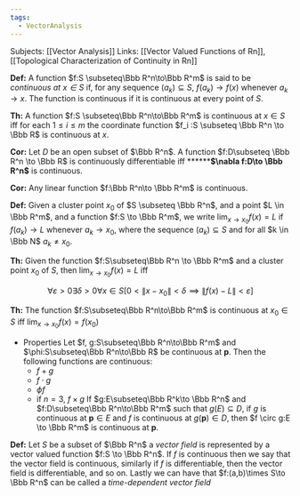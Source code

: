```yaml
---
tags:
  - VectorAnalysis
---
```

Subjects: [[Vector Analysis]] 
Links: [[Vector Valued Functions of Rn]], [[Topological Characterization of Continuity in Rn]]

**********Def:********** A function $f:S \subseteq\Bbb R^n\to\Bbb R^m$ is said to be _continuous at $x \in S$_ if, for any sequence $(a_k) \subseteq S$, $f(a_k) \to f(x)$ whenever $a_k \to x$. The function is continuous if it is continuous at every point of $S$.

********Th:******** A function $f:S \subseteq\Bbb R^n\to\Bbb R^m$ is continuous at $x\in S$ iff for each ${1 \le i \le m}$ the coordinate function $f_i :S \subseteq \Bbb R^n \to \Bbb R$ is continuous at $x$.

********Cor:******** Let $D$ be an open subset of $\Bbb R^n$. A function $f:D\subseteq \Bbb R^n \to \Bbb R$ is continuously differentiable iff ********$\nabla f:D\to \Bbb R^n$** is continuous.

**************Cor:************** Any linear function $f:\Bbb R^n\to \Bbb R^m$ is continuous.

**********Def:********** Given a cluster point $x_0$ of $S \subseteq \Bbb R^n$, and a point $L \in \Bbb R^m$, and a function $f:S \to \Bbb R^m$, we write $\lim_{{x \to x_0}}f(x) = L$ if $f(a_k) \to L$ whenever $a_k \to x_0$, where the sequence ${( a_k) \subseteq S}$ and for all $k \in \Bbb N$ $a_k \ne x_0$.

**************Th:************** Given the function $f:S\subseteq\Bbb R^n \to \Bbb R^m$ and a cluster point $x_0$ of $S$, then ${\lim_{{x\to x_0}}f(x) = L}$ iff

$$ \forall \varepsilon >0\exists \delta >0\forall x \in S[0<\|x-x_0\|<\delta\implies \|f( x) -L\| < \varepsilon] $$

********Th:******** The function $f:S\subseteq\Bbb R^n\to\Bbb R^m$ is continuous at $x_0 \in S$ iff $\lim_{{x\to x_0}}f(x) =f(x_0)$
- Properties
    Let $f, g:S\subseteq\Bbb R^n\to\Bbb R^m$ and $\phi:S\subseteq\Bbb R^n\to\Bbb R$ be continuous at $\mathbf p$. Then the following functions are continuous:
    - $f+g$
    - $f\cdot g$
    - $\phi f$
    - if $n = 3$, $f\times g$
    If $g:E\subseteq\Bbb R^k\to \Bbb R^n$ and $f:D\subseteq\Bbb R^n\to\Bbb R^m$ such that $g(E) \subseteq D$, if $g$ is continuous at $\mathbf p\in E$ and $f$ is continuous at $g(\mathbf p) \in D$, then $f \circ g:E \to \Bbb R^m$ is continuous at $\mathbf p$.

**Def:** Let $S$ be a subset of $\Bbb R^n$ a *vector field* is represented by a vector valued function $f:S \to \Bbb R^n$. If $f$ is continuous then we say that the vector field is continuous, similarly if $f$ is differentiable, then the vector field is differentiable, and so on. Lastly we can have that $f:(a,b)\times S\to \Bbb R^n$ can be called a *time-dependent vector field*